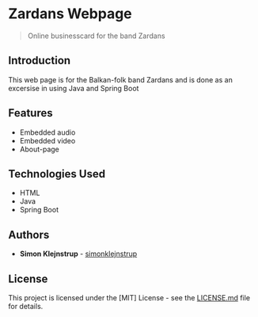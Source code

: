 # Zardans Webpage

> Online businesscard for the band Zardans

## Introduction

This web page is for the Balkan-folk band Zardans and is done as an excersise in using Java and Spring Boot

## Features

- Embedded audio
- Embedded video
- About-page

## Technologies Used

- HTML
- Java
- Spring Boot

## Authors

- **Simon Klejnstrup** - [simonklejnstrup](https://github.com/simonklejnstrup)

## License

This project is licensed under the [MIT] License - see the [LICENSE.md](LICENSE.md) file for details.
